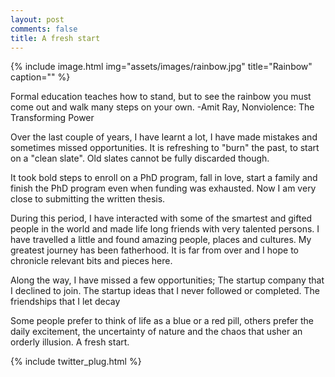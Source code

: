 ```yaml
---
layout: post
comments: false
title: A fresh start
---
```


{% include image.html img="assets/images/rainbow.jpg" title="Rainbow" caption="" %}
<p class="message">
Formal education teaches how to stand, but to see the rainbow you must come out and walk many steps on your own.
-Amit Ray, Nonviolence: The Transforming Power
</p>


Over the last couple of years, I have learnt a lot, I have made mistakes and sometimes missed opportunities. It is refreshing to "burn" the past, to start on a "clean slate".
Old slates cannot be fully discarded though.

It took bold steps to enroll on a PhD program, fall in love, start a family and finish the PhD program even when funding was exhausted. Now I am very close to submitting the written thesis.

During this period, I have interacted with some of the smartest and gifted people in the world and made life long friends with very talented persons. I have travelled a little and found amazing people, places and cultures. My greatest journey has been fatherhood. It is far from over and I hope to chronicle relevant bits and pieces here. 

Along the way, I have missed a few opportunities; The startup company that I declined to join. The startup ideas that I never followed or completed. The friendships that I let decay

Some people prefer to think of life as a blue or a red pill, others prefer the daily excitement, the uncertainty of nature and the chaos that usher an orderly illusion. A fresh start.

{% include twitter_plug.html %}
